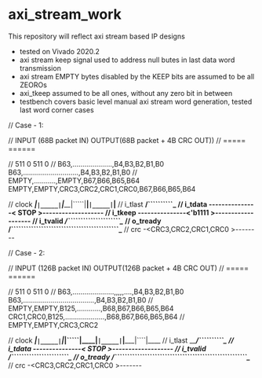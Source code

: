 # axi_stream_work
This repository will reflect axi stream based IP designs

- tested on Vivado 2020.2
- axi stream keep signal used to address null butes in last data word transmission
- axi stream EMPTY bytes disabled by the KEEP bits are assumed to be all ZEOROs
- axi_tkeep assumed to be all ones, without any zero bit in between  
- testbench covers basic level manual axi stream word generation, tested last word corner cases


//    Case - 1:

//    INPUT (68B packet IN)                 			        OUTPUT(68B packet + 4B CRC OUT))
//    =====                                                   ======

// 511                                   0                    511                                           0
// B63,....................,B4,B3,B2,B1,B0                    B63,............................,B4,B3,B2,B1,B0
// EMPTY,...........,EMPTY,B67,B66,B65,B64                    EMPTY,EMPTY,CRC3,CRC2,CRC1,CRC0,B67,B66,B65,B64

// clock     ___|````|_____|````|_____|`````|____|````|_____|````|____
// i_tlast   __________________________/``````````\___________________
// i_tdata   ---------------<START    >< STOP     >-------------------
// i_tkeep   ---------------<All Ones ><'b1111    >-------------------
// i_tvalid  _______________/`````````````````````\____________________
// o_tready  ____/```````````````````````````````````````````\_________
// crc       -<CRC3,CRC2,CRC1,CRC0                            >--------


//    Case - 2:

//    INPUT  (126B packet IN)                 			                OUTPUT(126B packet + 4B CRC OUT)
//    =====                                                             ======


// 511                                             0                    511                                                   0
// B63,.....................,,,,,....,B4,B3,B2,B1,B0                    B63,....................................,B4,B3,B2,B1,B0
// EMPTY,EMPTY,B125,............,B68,B67,B66,B65,B64                    CRC1,CRC0,B125,....................,B68,B67,B66,B65,B64
//                                                                                                        EMPTY,EMPTY,CRC3,CRC2


// clock     ___|````|_____|````|_____|`````|____|````|_____|````|_____|````|____
// i_tlast   __________________________/``````````\___________________
// i_tdata   ---------------<START    >< STOP      >-------------------
// i_tvalid  _______________/```````````````````````\___________________
// o_tready  ____/`````````````````````````````````````````````````````\________
// crc       -<CRC3,CRC2,CRC1,CRC0                            			  >-------           
